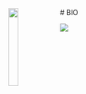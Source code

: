 <img align='left' src='https://github.com/bryanlolry/bryanlolry/blob/master/gifs/giffOne.gif' width='20%'> 
# BIO
</hr>


![](https://komarev.com/ghpvc/?username=bryanlolry&color=blue)

			
	


